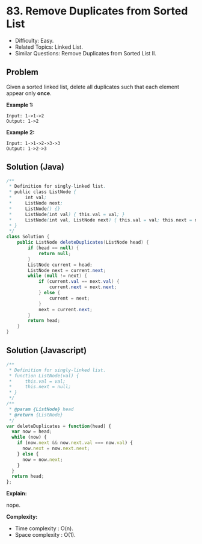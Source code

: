 # 83. Remove Duplicates from Sorted List

- Difficulty: Easy.
- Related Topics: Linked List.
- Similar Questions: Remove Duplicates from Sorted List II.

## Problem

Given a sorted linked list, delete all duplicates such that each element appear only **once**.

**Example 1:**

```
Input: 1->1->2
Output: 1->2
```

**Example 2:**

```
Input: 1->1->2->3->3
Output: 1->2->3
```

## Solution (Java)
```java
/**
 * Definition for singly-linked list.
 * public class ListNode {
 *     int val;
 *     ListNode next;
 *     ListNode() {}
 *     ListNode(int val) { this.val = val; }
 *     ListNode(int val, ListNode next) { this.val = val; this.next = next; }
 * }
 */
class Solution {
    public ListNode deleteDuplicates(ListNode head) {
        if (head == null) {
            return null;
        }
        ListNode current = head;
        ListNode next = current.next;
        while (null != next) {
            if (current.val == next.val) {
                current.next = next.next;
            } else {
                current = next;
            }
            next = current.next;
        }
        return head;
    }
}
```

## Solution (Javascript)

```javascript
/**
 * Definition for singly-linked list.
 * function ListNode(val) {
 *     this.val = val;
 *     this.next = null;
 * }
 */
/**
 * @param {ListNode} head
 * @return {ListNode}
 */
var deleteDuplicates = function(head) {
  var now = head;
  while (now) {
    if (now.next && now.next.val === now.val) {
      now.next = now.next.next;
    } else {
      now = now.next;
    }
  }
  return head;
};
```

**Explain:**

nope.

**Complexity:**

* Time complexity : O(n).
* Space complexity : O(1).
